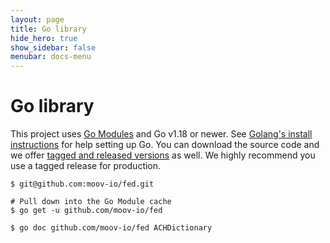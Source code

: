 ```yaml
---
layout: page
title: Go library
hide_hero: true
show_sidebar: false
menubar: docs-menu
---
```


# Go library

This project uses [Go Modules](https://go.dev/blog/using-go-modules) and Go v1.18 or newer. See [Golang's install instructions](https://golang.org/doc/install) for help setting up Go. You can download the source code and we offer [tagged and released versions](https://github.com/moov-io/fed/releases/latest) as well. We highly recommend you use a tagged release for production.

```
$ git@github.com:moov-io/fed.git

# Pull down into the Go Module cache
$ go get -u github.com/moov-io/fed

$ go doc github.com/moov-io/fed ACHDictionary
```
